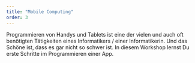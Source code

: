 ```yaml
---
title: "Mobile Computing"
order: 3
---
```

Programmieren von Handys und Tablets ist eine der vielen und auch oft benötigten Tätigkeiten eines Informatikers / einer Informatikerin. Und das Schöne ist, dass es gar nicht so schwer ist. In diesem Workshop lernst Du erste Schritte im Programmieren einer App.